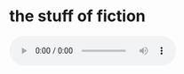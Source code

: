 the stuff of fiction
====================

<audio src="the_stuff_of_fiction.flac" controls/>

time travel, teleportation  
free healthcare for every nation  
intercontinental zettabit link  
rat submerged in air you can drink  
zero latency, faster than light  
stardate eternity, fish taught to write  
launched in a second, stopped on a dime  
arriving at noon, malacandran time  
journey to mars, the center of earth  
without spacesuits, for whatever it's worth  
total comfort, seat reclined  
on the way to planet nine  
trip to k-pax, walken communion  
meteor crater, starman reunion  
nemo nobody, cryostasis  
ten billionth flight to outer space is  
free for all passengers, no cost to ride  
surplus of everything, entropy died  
people congregate in fair city  
centers, living post-scarcity  
no owners, no renters, no debt collectors  
for there is no debt, no cause for defectors  
knowledge transferred, proliferated  
global population educated  
medical magic, the mind's potential  
alzheimers, dementia made nonessential  
diseases diverted, death defeated  
genome sequenced, spliced, completed, repeated  
isaac asimov brought back to life  
resurrect anybody, next up, his wife  
return of the dodo, all species befriend  
extinction never to be seen again  
flawless evolution, mammoth clone  
forget prosthetics, limbs regrown  
lungs rebuilt, heads transplanted  
foods pasteurized and never rancid  
nutrition, diet, puzzles solved  
protein shake contains dissolved  
vitamins, minerals, sugars, fats  
even made my hair grow back  
novelty molecules, stable arrangements  
made fresh at home as seasoning agents  
chemistry conquered, and with it, physics  
mathematical constants pay me a visit  
np-easy, log-log bound  
fifth dimension sights and sounds  
algebraic breakfast, quantum dessert   
daily discovery, breakthrough first  
sinusoidal poetry, the meanings in fields  
electromagnetic, temporal, deftly revealed  
through fourier transforms, the radio spectrum  
fluently spoken by kids in their bedroom  
alien lifeforms on the phone  
catch up, chit-chat, we're not alone  
cybernetic translator, perfectly clear  
kisses from terra, wish you were here  
peace with the xenomorph, love for the past  
everything built with intention to last  
shoes with soles that don't grow old  
guaranteed one stroll from pole to pole  
dwellings made from local clay  
built by one in just one day  
efficiently heated and passively cooled  
with nothing but architectural rules  
bottomless gigabytes to store all your stuff  
yet feeling content what you have is enough  
forcefield, atlantis, undersea dome  
heart of the volcano that i call home  
source of fire that does not smoke  
becomes invisible under this cloak  
tea, earl gray, hot from the replicator  
jauntily circumnavigate the equator  
phasers, sabers, blasters, beams  
einstein's ride on a wave of dreams  
fountain of youth, refreshingly cool  
hal ten thousand saves frank poole  
portal gun, gravity cannon  
blueprints courtesy of s. r. hadden  
everlasting gobstopper, endless canteen  
friends hanging out on tatooine  
plant matter, biofuel powers the land  
thirty three gigajoules from just half a gram  
of flower petals, falling, settled  
on long-disused mines for heavy metals  
forests recovered, trees replanted  
obsolete tools dismantled, recanted  
replaced with new ones as time passes by  
restoring the ozone in the sky  
hovercraft, jetpack, rocket shoes, wings  
robot assistant brings me my things  
processors purring, a gentle buzz  
i say computer, imagine, and it does  
silicone wafers led to free thinking  
water, water everywhere, all safe for drinking  
study with socrates, dine with his mother  
ted told us be excellent to each other  
telepathic mindwaves, toilets with bells  
and whistles and three seashells  
music broadcast across the galaxy  
lovely miss universe of diverse anatomy  
now so far this is all quite simplistic  
but if you want to hear something futuristic:  
how about a taskbar you can rearrange  
up down left right unconstrained  
audio signal carried on a line  
tip ring sleeve, timeless design  
such simplicity and ease  
let's make smarter things with these  
an interface whose color can be changed  
styled, freely themed if so deranged  
interoperable protocols sans garden walls  
compatible messages, encrypted, all  
words spoken softly on wires  
unsold, unhired by advertisers  
online, offline, hardware switch  
computed locally without a hitch  
a cable functions on my behalf  
facilitates the six-inch data path  
from point to point or box to box  
without dns and thirty hops  
options, menus, controls, the works  
no microservices, my gigahertz  
datamined data, mine, unconfined  
open standards, spec defined  
it just plugs in, it just connects  
i trust it works without defects  
and lest it break by my own mistake  
or wear with age, from old books we take  
a useful page, repair  
with parts acquired fair and square  
don't be fooled by malediction  
none of this is science fiction  
all could be ours, i've bated breath  
the technology just isn't quite there yet

